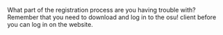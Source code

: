 What part of the registration process are you having trouble with? Remember that you need to download and log in to the osu! client before you can log in on the website.